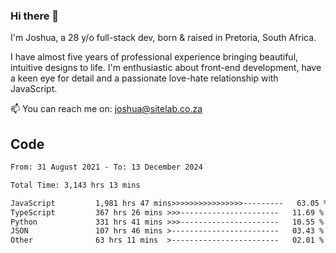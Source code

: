 ### Hi there 👋

I'm Joshua, a 28 y/o full-stack dev, born & raised in Pretoria, South Africa. 

I have almost five years of professional experience bringing beautiful, intuitive designs to life. I'm enthusiastic about front-end development, have a keen eye for detail and a passionate love-hate relationship with JavaScript.

📫 You can reach me on: joshua@sitelab.co.za

## **Code**

<!--START_SECTION:waka-->

```txt
From: 31 August 2021 - To: 13 December 2024

Total Time: 3,143 hrs 13 mins

JavaScript         1,981 hrs 47 mins>>>>>>>>>>>>>>>>---------   63.05 %
TypeScript         367 hrs 26 mins >>>----------------------   11.69 %
Python             331 hrs 41 mins >>>----------------------   10.55 %
JSON               107 hrs 46 mins >------------------------   03.43 %
Other              63 hrs 11 mins  >------------------------   02.01 %
```

<!--END_SECTION:waka-->
